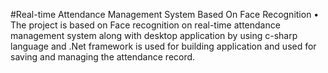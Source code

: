 #Real-time Attendance Management System Based On Face Recognition 
•	The project is based on Face recognition on real-time attendance management system along with desktop application by using c-sharp language and .Net framework is used for building application and used for saving and managing the attendance record.
